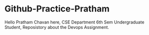 # Github-Practice-Pratham

Hello Pratham Chavan here,
CSE Department 6th Sem Undergraduate Student,
Reposistory about the Devops Assignment.

